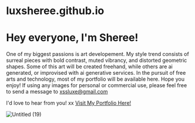 # luxsheree.github.io
<h1>Hey everyone,  I'm Sheree!</h1>
<p>One of my biggest passions is art developement. 
My style trend consists of surreal pieces with bold contrast, muted vibrancy, and distorted geometric shapes. Some of this art will be created freehand, while others are ai generated, or improvised with ai generative services. 
In the pursuit of free arts and technology, most of my portfolio will be available here. Hope you enjoy! 
If using any images for personal or commercial use, please feel free to send a message to 
<a href="mailto: xssluxe@gmail.com">xssluxe@gmail.com</a>

<p>I'd love to hear from you! 
xx 
<a href="https://luxsheree.github.io"> Visit My Portfolio Here! </a>

![Untitled (19)](https://github.com/luxsheree/luxsheree.github.io/assets/147013007/3d1d4309-6b8d-4dec-ae90-fd20e93c9725)
